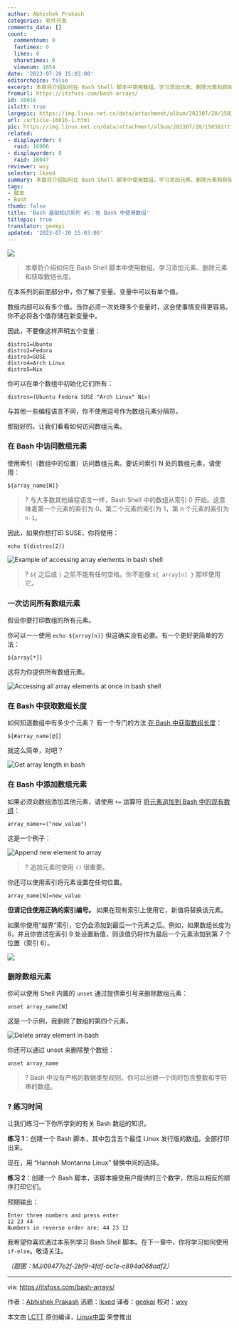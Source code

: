 ```yaml
---
author: Abhishek Prakash
categories: 软件开发
comments_data: []
count:
  commentnum: 0
  favtimes: 0
  likes: 0
  sharetimes: 0
  viewnum: 1654
date: '2023-07-20 15:03:00'
editorchoice: false
excerpt: 本章将介绍如何在 Bash Shell 脚本中使用数组。学习添加元素、删除元素和获取数组长度。
fromurl: https://itsfoss.com/bash-arrays/
id: 16016
islctt: true
largepic: https://img.linux.net.cn/data/attachment/album/202307/20/150302ttfmzchutthfcncm.jpg
url: /article-16016-1.html
pic: https://img.linux.net.cn/data/attachment/album/202307/20/150302ttfmzchutthfcncm.jpg.thumb.jpg
related:
- displayorder: 0
  raid: 16006
- displayorder: 0
  raid: 16047
reviewer: wxy
selector: lkxed
summary: 本章将介绍如何在 Bash Shell 脚本中使用数组。学习添加元素、删除元素和获取数组长度。
tags:
- 脚本
- Bash
thumb: false
title: 'Bash 基础知识系列 #5：在 Bash 中使用数组'
titlepic: true
translator: geekpi
updated: '2023-07-20 15:03:00'
---
```


![](https://img.linux.net.cn/data/attachment/album/202307/20/150302ttfmzchutthfcncm.jpg)



> 
> 本章将介绍如何在 Bash Shell 脚本中使用数组。学习添加元素、删除元素和获取数组长度。
> 
> 
> 


在本系列的前面部分中，你了解了变量。变量中可以有单个值。


数组内部可以有多个值。当你必须一次处理多个变量时，这会使事情变得更容易。你不必将各个值存储在新变量中。


因此，不要像这样声明五个变量：



```
distro1=Ubuntu
distro2=Fedora
distro3=SUSE
distro4=Arch Linux
distro5=Nix

```

你可以在单个数组中初始化它们所有：



```
distros=(Ubuntu Fedora SUSE "Arch Linux" Nix)

```

与其他一些编程语言不同，你不使用逗号作为数组元素分隔符。


那挺好的。让我们看看如何访问数组元素。


### 在 Bash 中访问数组元素


使用索引（数组中的位置）访问数组元素。要访问索引 N 处的数组元素，请使用：



```
${array_name[N]}

```


> 
> ? 与大多数其他编程语言一样，Bash Shell 中的数组从索引 0 开始。这意味着第一个元素的索引为 0，第二个元素的索引为 1，第 n 个元素的索引为 `n-1`。
> 
> 
> 


因此，如果你想打印 SUSE，你将使用：



```
echo ${distros[2]}

```

![Example of accessing array elements in bash shell](https://img.linux.net.cn/data/attachment/album/202307/20/150331v71tmaqm1jzd77dw.png)



> 
> ? `${` 之后或 `}` 之前不能有任何空格。你不能像 `${ array[n] }` 那样使用它。
> 
> 
> 


### 一次访问所有数组元素


假设你要打印数组的所有元素。


你可以一一使用 `echo ${array[n]}` 但这确实没有必要。有一个更好更简单的方法：



```
${array[*]}

```

这将为你提供所有数组元素。


![Accessing all array elements at once in bash shell](https://img.linux.net.cn/data/attachment/album/202307/20/150331gwjdj0sg0bgjkol6.png)


### 在 Bash 中获取数组长度


如何知道数组中有多少个元素？ 有一个专门的方法 [在 Bash 中获取数组长度](https://linuxhandbook.com:443/array-length-bash/)：



```
${#array_name[@]}

```

就这么简单，对吧？


![Get array length in bash](https://img.linux.net.cn/data/attachment/album/202307/20/150332q41cz17smbwb84wx.png)


### 在 Bash 中添加数组元素


如果必须向数组添加其他元素，请使用 `+=` 运算符 [将元素追加到 Bash 中的现有数组](https://linuxhandbook.com:443/bash-append-array/)：



```
array_name+=("new_value")

```

这是一个例子：


![Append new element to array](https://img.linux.net.cn/data/attachment/album/202307/20/150332rmyaqvwwuajzusq8.png)



> 
> ? 追加元素时使用 `()` 很重要。
> 
> 
> 


你还可以使用索引将元素设置在任何位置。



```
array_name[N]=new_value

```

**但请记住使用正确的索引编号。** 如果在现有索引上使用它，新值将替换该元素。


如果你使用“越界”索引，它仍会添加到最后一个元素之后。例如，如果数组长度为 6，并且你尝试在索引 9 处设置新值，则该值仍将作为最后一个元素添加到第 7 个位置（索引 6）。


![](https://img.linux.net.cn/data/attachment/album/202307/20/150332e611mwv3awqmipwp.png)


### 删除数组元素


你可以使用 Shell 内置的 `unset` 通过提供索引号来删除数组元素：



```
unset array_name[N]

```

这是一个示例，我删除了数组的第四个元素。


![Delete array element in bash](https://img.linux.net.cn/data/attachment/album/202307/20/150333efv3q6qga3urrviq.png)


你还可以通过 unset 来删除整个数组：



```
unset array_name

```


> 
> ? Bash 中没有严格的数据类型规则。你可以创建一个同时包含整数和字符串的数组。
> 
> 
> 


### ?️ 练习时间


让我们练习一下你所学到的有关 Bash 数组的知识。


**练习 1**：创建一个 Bash 脚本，其中包含五个最佳 Linux 发行版的数组。全部打印出来。


现在，用 “Hannah Montanna Linux” 替换中间的选择。


**练习 2**：创建一个 Bash 脚本，该脚本接受用户提供的三个数字，然后以相反的顺序打印它们。


预期输出：



```
Enter three numbers and press enter
12 23 44
Numbers in reverse order are: 44 23 12

```

我希望你喜欢通过本系列学习 Bash Shell 脚本。在下一章中，你将学习如何使用 `if-else`。敬请关注。


*（题图：MJ/09477e2f-2bf9-4fdf-bc1e-c894a068adf2）*




---


via: <https://itsfoss.com/bash-arrays/>


作者：[Abhishek Prakash](https://itsfoss.com/author/abhishek/) 选题：[lkxed](https://github.com/lkxed/) 译者：[geekpi](https://github.com/geekpi) 校对：[wxy](https://github.com/wxy)


本文由 [LCTT](https://github.com/LCTT/TranslateProject) 原创编译，[Linux中国](https://linux.cn/) 荣誉推出